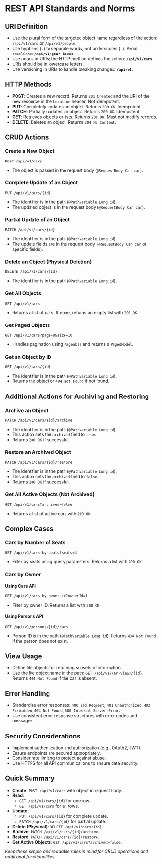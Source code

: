 # REST API Standards and Norms

## URI Definition

- Use the plural form of the targeted object name regardless of the action: `/api/v1/cars` or `/api/v1/people`.
- Use hyphens (`-`) to separate words, not underscores (`_`). Avoid `camelCase`: **`/api/v1/gear-boxes`**.
- Use nouns in URIs; the HTTP method defines the action: **`/api/v1/cars`**.
- URIs should be in lowercase letters.
- Use versioning in URIs to handle breaking changes: **`/api/v1`**.

## HTTP Methods

- **POST**: Creates a new record. Returns `201 Created` and the URI of the new resource in the `Location` header. Not idempotent.
- **PUT**: Completely updates an object. Returns `200 OK`. Idempotent.
- **PATCH**: Partially updates an object. Returns `200 OK`. Idempotent.
- **GET**: Retrieves objects or lists. Returns `200 OK`. Must not modify records.
- **DELETE**: Deletes an object. Returns `204 No Content`.

## CRUD Actions

### Create a New Object

`POST /api/v1/cars`
- The object is passed in the request body (`@RequestBody Car car`).

### Complete Update of an Object
`PUT /api/v1/cars/{id}`
- The identifier is in the path (`@PathVariable Long id`).
- The updated object is in the request body (`@RequestBody Car car`).

### Partial Update of an Object
`PATCH /api/v1/cars/{id}`
- The identifier is in the path (`@PathVariable Long id`).
- The update fields are in the request body (`@RequestBody Car car` or specific fields).

### Delete an Object (Physical Deletion)

`DELETE /api/v1/cars/{id}`
- The identifier is in the path (`@PathVariable Long id`).

### Get All Objects

`GET /api/v1/cars`
- Returns a list of cars. If none, returns an empty list with `200 OK`.

### Get Paged Objects

`GET /api/v1/cars?page=0&size=10`
- Handles pagination using `Pageable` and returns a `PagedModel`.

### Get an Object by ID

`GET /api/v1/cars/{id}`
- The identifier is in the path (`@PathVariable Long id`).
- Returns the object or `404 Not Found` if not found.

## Additional Actions for Archiving and Restoring

### Archive an Object

`PATCH /api/v1/cars/{id}/archive`
- The identifier is in the path (`@PathVariable Long id`).
- This action sets the `archived` field to `true`.
- Returns `200 OK` if successful.

### Restore an Archived Object

`PATCH /api/v1/cars/{id}/restore`
- The identifier is in the path (`@PathVariable Long id`).
- This action sets the `archived` field to `false`.
- Returns `200 OK` if successful.

### Get All Active Objects (Not Archived)

`GET /api/v1/cars?archived=false`
- Returns a list of active cars with `200 OK`.

## Complex Cases

### Cars by Number of Seats

`GET /api/v1/cars-by-seats?seats=4`
- Filter by seats using query parameters. Returns a list with `200 OK`.

### Cars by Owner

#### Using Cars API

`GET /api/v1/cars-by-owner-id?ownerId=1`
- Filter by owner ID. Returns a list with `200 OK`.

#### Using Persons API

`GET /api/v1/persons/{id}/cars`
- Person ID is in the path (`@PathVariable Long id`). Returns `404 Not Found` if the person does not exist.

## View Usage

- Define lite objects for returning subsets of information.
- Use the lite object name in the path: `GET /api/v1/car-views/{id}`. Returns `404 Not Found` if the car is absent.

## Error Handling

- Standardize error responses: `400 Bad Request`, `401 Unauthorized`, `403 Forbidden`, `404 Not Found`, `500 Internal Server Error`.
- Use consistent error response structures with error codes and messages.

## Security Considerations

- Implement authentication and authorization (e.g., OAuth2, JWT).
- Ensure endpoints are secured appropriately.
- Consider rate limiting to protect against abuse.
- Use HTTPS for all API communications to ensure data security.

## Quick Summary

- **Create**: `POST /api/v1/cars` with object in request body.
- **Read**:
    - `GET /api/v1/cars/{id}` for one row.
    - `GET /api/v1/cars` for all rows.
- **Update**:
    - `PUT /api/v1/cars/{id}` for complete update.
    - `PATCH /api/v1/cars/{id}` for partial update.
- **Delete (Physical)**: `DELETE /api/v1/cars/{id}`.
- **Archive**: `PATCH /api/v1/cars/{id}/archive`.
- **Restore**: `PATCH /api/v1/cars/{id}/restore`.
- **Get Active Objects**: `GET /api/v1/cars?archived=false`.

_Keep these simple and readable rules in mind for CRUD operations and additional functionalities._
